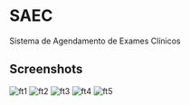 SAEC
====

Sistema de Agendamento de Exames Clínicos

## Screenshots

![ft1](https://raw.github.com/mtsferreirasilva/SAEC/master/imagens/login.png)
![ft2](https://raw.github.com/mtsferreirasilva/SAEC/master/imagens/index.png)
![ft3](https://raw.github.com/mtsferreirasilva/SAEC/master/imagens/cadPac.png)
![ft4](https://raw.github.com/mtsferreirasilva/SAEC/master/imagens/listarPac.png)
![ft5](https://raw.github.com/mtsferreirasilva/SAEC/master/imagens/relatorio.png)
